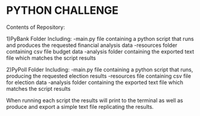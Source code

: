 # PYTHON CHALLENGE

Contents of Repository:

1)PyBank Folder Including:
    -main.py file containing a python script that runs and produces the requested 
    financial analysis data
    -resources folder containing csv file budget data 
    -analysis folder containing the exported text file which matches the script results

2)PyPoll Folder Including:
    -main.py file containing a python script that runs, producing the requested election results
    -resources file containing csv file for election data
    -analysis folder containing the exported text file which matches the script results


When running each script the results will print to the terminal as well as produce and export a simple 
text file replicating the results. 
